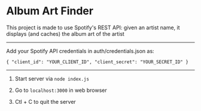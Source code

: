 # Album Art Finder

This project is made to use Spotify's REST API: given an artist name, it displays (and caches) the album art of the artist 


---
Add your Spotify API credentials in auth/credentials.json as:

`{
	"client_id": "YOUR_CLIENT_ID",
	"client_secret": "YOUR_SECRET_ID"
}`

---
1. Start server via `node index.js`

2. Go to `localhost:3000` in web browser

3. Ctl + C to quit the server
